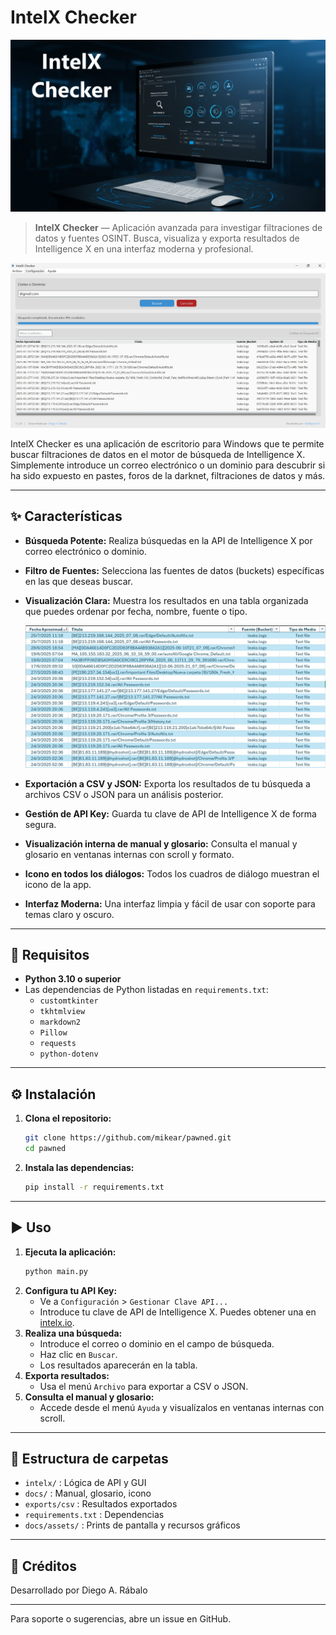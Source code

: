 # IntelX Checker

![Banner de portada](docs/assets/banner.jpg)

> **IntelX Checker** — Aplicación avanzada para investigar filtraciones de datos y fuentes OSINT. Busca, visualiza y exporta resultados de Intelligence X en una interfaz moderna y profesional.

![Pantalla principal](docs/assets/main.jpg)

IntelX Checker es una aplicación de escritorio para Windows que te permite buscar filtraciones de datos en el motor de búsqueda de Intelligence X. Simplemente introduce un correo electrónico o un dominio para descubrir si ha sido expuesto en pastes, foros de la darknet, filtraciones de datos y más.

---

## ✨ Características

- **Búsqueda Potente:** Realiza búsquedas en la API de Intelligence X por correo electrónico o dominio.
- **Filtro de Fuentes:** Selecciona las fuentes de datos (buckets) específicas en las que deseas buscar.
- **Visualización Clara:** Muestra los resultados en una tabla organizada que puedes ordenar por fecha, nombre, fuente o tipo.
  
  ![Exportación de tabla CSV](docs/assets/csv_table_export.jpg)

- **Exportación a CSV y JSON:** Exporta los resultados de tu búsqueda a archivos CSV o JSON para un análisis posterior.
- **Gestión de API Key:** Guarda tu clave de API de Intelligence X de forma segura.
- **Visualización interna de manual y glosario:** Consulta el manual y glosario en ventanas internas con scroll y formato.
- **Icono en todos los diálogos:** Todos los cuadros de diálogo muestran el icono de la app.
- **Interfaz Moderna:** Una interfaz limpia y fácil de usar con soporte para temas claro y oscuro.

---

## 🚀 Requisitos

- **Python 3.10 o superior**
- Las dependencias de Python listadas en `requirements.txt`:
    - `customtkinter`
    - `tkhtmlview`
    - `markdown2`
    - `Pillow`
    - `requests`
    - `python-dotenv`

---

## ⚙️ Instalación

1. **Clona el repositorio:**
    ```bash
    git clone https://github.com/mikear/pawned.git
    cd pawned
    ```

2. **Instala las dependencias:**
    ```bash
    pip install -r requirements.txt
    ```

---

## ▶️ Uso

1. **Ejecuta la aplicación:**
    ```bash
    python main.py
    ```
2. **Configura tu API Key:**
    - Ve a `Configuración` > `Gestionar Clave API...`
    - Introduce tu clave de API de Intelligence X. Puedes obtener una en [intelx.io](https://intelx.io/account?tab=developer).
3. **Realiza una búsqueda:**
    - Introduce el correo o dominio en el campo de búsqueda.
    - Haz clic en `Buscar`.
    - Los resultados aparecerán en la tabla.
4. **Exporta resultados:**
    - Usa el menú `Archivo` para exportar a CSV o JSON.
5. **Consulta el manual y glosario:**
    - Accede desde el menú `Ayuda` y visualízalos en ventanas internas con scroll.

---

## 📁 Estructura de carpetas
- `intelx/` : Lógica de API y GUI
- `docs/` : Manual, glosario, icono
- `exports/csv` : Resultados exportados
- `requirements.txt` : Dependencias
- `docs/assets/` : Prints de pantalla y recursos gráficos

---

## 👤 Créditos
Desarrollado por Diego A. Rábalo

---
Para soporte o sugerencias, abre un issue en GitHub.
